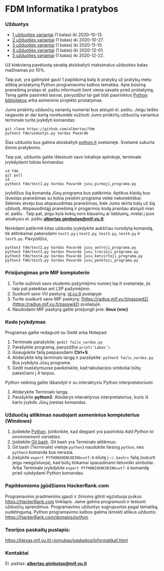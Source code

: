 # FDM Informatika I pratybos
### Užduotys

 - [1 užduoties variantai](https://klevas.mif.vu.lt/~tomukas/uzduotys/ruduo/uzd_1.html) (1 balas) iki 2020-10-13.
 - [2 užduoties variantai](https://klevas.mif.vu.lt/~tomukas/uzduotys/ruduo/uzd_2.html) (1 balas) iki 2020-10-27.
 - [3 užduoties variantai](https://klevas.mif.vu.lt/~tomukas/uzduotys/ruduo/uzd_3.html) (1 balas) iki 2020-11-10.
 - [4 užduoties variantai](https://klevas.mif.vu.lt/~tomukas/uzduotys/ruduo/uzd_4.html) (1 balas) iki 2020-12-01.
 - [5 užduoties variantai](https://klevas.mif.vu.lt/~tomukas/uzduotys/ruduo/uzd_5.html) (1 balas) iki 2020-12-22.

Už kiekvieną pavėluotą savaitę atsiskaityti maksimalus užduoties balas mažinamas po 10%.

Taip pat, yra galimybė gauti 1 papildomą balą iš pratybų už pratybų metu atliktą pristatymą Python
programavimo kalbos tematika. Apie būsimą pranešimą prašau el. paštu informuoti bent viena savaite
prieš pristatymą. Temą galite pasirinkti laisvai, pavyzdžiui tai gali būti pasirinktos
[Python bibliotekos](https://docs.python.org/3/library/index.html) arba asmeninio projekto pristatymas.

Jums priskirtų užduočių variantų numeriai bus atsiųsti el. paštu. Jeigu laiško negavote 
ar dar kartą norėtumėte sužinoti Jums priskirtų užduočių variantus terminale turite įvykdyti
komandas:

    git clone https://github.com/albertas/fdm
    python3 fdm/uzduotys.py Vardas Pavardė

Šias užduotis bus galima atsiskaityti [python.lt](https://python.lt) svetainėje. Svetainė sukurta
šioms pratyboms.

Taip pat, užduotis galite ištestuoti savo lokalioje aplinkoje, terminale įvykdydami tokias komandas:

    cd fdm
    git pull
    cd ..
    python3 fdm/test1.py Vardas Pavardė jusu_pirmoji_programa.py

įvykdžius šią komandą Jūsų programa bus patikrinta. Aptikus klaidų bus išvestas
pranešimas su kokia įvestimi programa veikė nekorektiškai. Sėkmės atveju bus atspausdintas 
pranešimas, kiek Jums skirta balų už šią užduotį. Atspausdintąjį pranešimą ir progarmos kodą
pranšau atsiųsti man el. paštu . Taip pat, jeigu kyla kokių nors
klausimų ar kėblumų, mielai į juos atsakysiu el. paštu **albertas.gimbutas@mif.vu.lt**.

Norėdami patikrinti kitas užduotis įvykdykite aukščiau nurodytą komandą, tik
atitinkamai pakeisdami `test1.py` į `test2.py`, `test3.py`, `test4.py` ir `test5.py`. Pavyzdžiui,

    python3 fdm/test2.py Vardas Pavardė jusu_antroji_programa.py
    python3 fdm/test3.py Vardas Pavardė jusu_trecioji_programa.py
    python3 fdm/test4.py Vardas Pavardė jusu_ketvirtoji_programa.py
    python3 fdm/test5.py Vardas Pavardė jusu_penktoji_programa.py

### Prisijungimas prie MIF kompiuterio
1. Turite sužinoti savo studento pažymėjimo numerį lsp.lt svetainėje, jis taip pat pateiktas ant LSP pažymėjimo.
2. Susikurti savo VU paskyrą: [id.vu.lt](https://id.vu.lt) puslapyje
3. Turite susikurti savo MIF paskyrą: [https://radius.mif.vu.lt/passwd2](https://radius.mif.vu.lt/passwd2) puslapyje.
4. Naudodami MIF paskyrą galite prisijungti prie:  **linux (vnc)**

### Kodo įvykdymas
Programas galite redaguoti su Gedit arba Notepad:
1. Terminale parašykite: `gedit failo_vardas.py`
2. Parašykite programą, pavyzdžiui `print('Labas')`.
3. Išsaugokite failą paspausdami **Ctrl+S**.
4. Atidarykite kitą terminalo langą ir parašykite: `python3 failo_vardas.py`
Bus įvykdyta Jūsų programa.
5. Gedit nustatymuose pasikeiskite, kad tabuliacijos simboliai būtų pakeičiami į 4 tarpus.

Python veikimą galite išbandyti ir su interaktyviu Python interpretatoriumi:
1. Atidarykite Terminalo langą.
2. Parašykite **python3**. Atsidarys interaktyvus interpretatorius, kuris
iš karto įvykdo Jūsų įvestas komandas.

### Užduočių atlikimas naudojant asmeninius kompiuterius (Windows)
1. Įsidiekite [Python](https://www.python.org/downloads/). Įsitikinkite, kad
   diegiant yra pasirinkta *Add Python to environement variables*.
2. Įsidiekite [Git bash](https://gitforwindows.org/).
    Git bash yra Terminalo atitikmuo.
3. Git bash (Terminale) vietoje `python3` naudokite tiesiog `python`, nes
   `python3` komanda bus nerasta.
4. Įrašykite `export PYTHONIOENCODING=utf-8` eilutę į `~/.bashrc` failą
   (sukurti jeigu neegzistuoja), kad būtų tinkamai spausdinami lietuviški simboliai.
   Arba Terminale įvykdykite `export PYTHONIOENCODING=utf-8` komandą prieš
   vykdydami Python komandas.


### Papildomiems įgūdžiams HackerRank.com
Programavimo pradmenims įgauti ir žinioms gilinti egzistuoja puikus
https://HackerRank.com tinklapis. Jame galima programuoti ir testuoti užduočių
sprendimus. Programavimo užduotys sugrupuotos pagal tematiką, sudėtingumą.
Python programavimo kalbos galima išmokti atlikus užduotis:
https://HackerRank.com/domains/python


### Teorijos paskaitų puslapis:
https://klevas.mif.vu.lt/~tomukas/paskaitos/Informatika1.html


### Kontaktai
El. paštas:  **albertas.gimbutas@mif.vu.lt**


